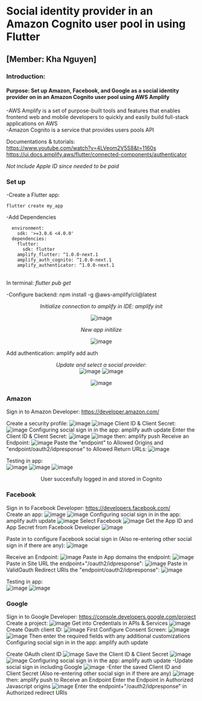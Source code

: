 
# Social identity provider in an Amazon Cognito user pool in using Flutter 

## [Member: Kha Nguyen]

### Introduction:
#### Purpose: Set up Amazon, Facebook, and Google as a social identity provider on in an Amazon Cognito user pool using AWS Amplify

-AWS Amplify is a set of purpose-built tools and features that enables frontend web and mobile developers to quickly and easily build full-stack applications on AWS <br>
-Amazon Cognito is a service that provides users pools API

Documentations & tutorials: <br>
https://www.youtube.com/watch?v=4LVeom2V5S8&t=1160s <br>
https://ui.docs.amplify.aws/flutter/connected-components/authenticator <br>

<em>Not include Apple ID since needed to be paid</em> <br>

### Set up

-Create a Flutter app: 

```
flutter create my_app  
```
-Add Dependencies <br>


```
  environment:
    sdk: '>=3.0.6 <4.0.0'
  dependencies:
    flutter:
      sdk: flutter
    amplify_flutter: ^1.0.0-next.1
    amplify_auth_cognito: ^1.0.0-next.1
    amplify_authenticator: ^1.0.0-next.1
```


<br>
   In terminal: <em> flutter pub get </em> 

-Configure backend: npm install -g @aws-amplify/cli@latest
<br>
<div align="center">
<em> Initialize connection to amplify in IDE: amplify init </em>

![image](https://github.com/KhaNguyen04/ArtSharing/assets/88961521/71837d46-d1aa-47dc-a9b8-6b53be105580)

<em> New app initilize </em> <br>


![image](https://github.com/KhaNguyen04/ArtSharing/assets/88961521/4078ae40-4a29-4c4b-ac77-e057a7ebb0f1) <br>
</div>

Add authentication: amplify add auth </em>
<div align="center">

<em> Update and select a social provider: </em> <br>
![image](https://github.com/KhaNguyen04/ArtSharing/assets/88961521/1ddf452a-efa5-48fa-a086-4041711c9c1a) 
![image](https://github.com/KhaNguyen04/ArtSharing/assets/88961521/cb98e816-5688-45f4-ae43-44947e31704d)

![image](https://github.com/KhaNguyen04/ArtSharing/assets/88961521/e597e47a-9798-4495-bdf6-a5a11ef1a829)
</div>


### Amazon
Sign in to Amazon Developer: https://developer.amazon.com/<br>

Create a security profile:
![image](https://github.com/KhaNguyen04/ArtSharing/assets/88961521/c5c16ab7-bf63-4eb1-b235-c36b6f5ace46)
![image](https://github.com/KhaNguyen04/ArtSharing/assets/88961521/014021c0-5cf7-4d8d-9c22-f216864932c1)
Client ID & Client Secret:
![image](https://github.com/KhaNguyen04/ArtSharing/assets/88961521/8d2177f3-b1ef-407c-aa0e-53c53e4355ec)
Configuring social sign in in the app: amplify auth update
Enter the Client ID & Client Secret:
![image](https://github.com/KhaNguyen04/ArtSharing/assets/88961521/63a3c35f-dbac-432a-b765-2a7dd880a846)
![image](https://github.com/KhaNguyen04/ArtSharing/assets/88961521/64e59e6e-fec9-4f90-8a1c-26f700ddcadc)
then: amplify push
Receive an Endpoint:
![image](https://github.com/KhaNguyen04/ArtSharing/assets/88961521/45330260-0cbc-4963-97eb-e4eef67d16a9)
Paste the "endpoint" to Allowed Origins and "endpoint/oauth2/idpresponse" to Allowed Return URLs:
![image](https://github.com/KhaNguyen04/ArtSharing/assets/88961521/8ad05a8a-86bc-445c-8bb4-223234b96593)

Testing in app: <br>
![image](https://github.com/KhaNguyen04/ArtSharing/assets/88961521/25b7414f-bffe-4687-acd4-84bf2ea60b30)
![image](https://github.com/KhaNguyen04/ArtSharing/assets/88961521/90483b0f-6668-4707-8c5f-28099f152d39)
![image](https://github.com/KhaNguyen04/ArtSharing/assets/88961521/920ee5dd-3d7d-47ad-810d-1e73429b32a7)
<div align="center">
 User succesfully logged in and stored in Cognito </div>


### Facebook
Sign in to Facebook Developer: https://developers.facebook.com/      <br>
Create an app:
![image](https://github.com/KhaNguyen04/ArtSharing/assets/88961521/e51aa3fb-99d7-4ddf-91ac-8ae49a356620)
![image](https://github.com/KhaNguyen04/ArtSharing/assets/88961521/a9e93d5e-cbaa-449d-b3a3-f130d38cb7d8)
Configuring social sign in in the app: amplify auth update
![image](https://github.com/KhaNguyen04/ArtSharing/assets/88961521/d82e2b48-6379-4704-b256-93d7ee1db303)
Select Facebook
![image](https://github.com/KhaNguyen04/ArtSharing/assets/88961521/7d582966-06b9-49f4-ab50-c28317d4d7ac)
Get the App ID and App Secret from Facebook Developer
![image](https://github.com/KhaNguyen04/ArtSharing/assets/88961521/6d45a79c-7d38-4b30-a38d-e96bee51a51b)

Paste in to configure Facebook social sign in (Also re-entering other social sign in if there are any):
![image](https://github.com/KhaNguyen04/ArtSharing/assets/88961521/b11c23f5-1085-4972-8111-343502f0b3fb)

Receive an Endpoint:
![image](https://github.com/KhaNguyen04/ArtSharing/assets/88961521/2521c328-e055-4ed1-99f2-0aed00f63f9c)
Paste in App domains the endpoint:
![image](https://github.com/KhaNguyen04/ArtSharing/assets/88961521/85f35958-968c-4d8c-ace5-cb1d2ea17a56)
Paste in Site URL the endpoint+"/oauth2/idpresponse":
![image](https://github.com/KhaNguyen04/ArtSharing/assets/88961521/b0e600fa-d94b-4382-ad01-a35b5543d044)
Paste in ValidOauth Redirect URIs the "endpoint/oauth2/idpresponse":
![image](https://github.com/KhaNguyen04/ArtSharing/assets/88961521/16403a44-f13c-4310-8763-6b85895c1144)

Testing in app: <br>
![image](https://github.com/KhaNguyen04/ArtSharing/assets/88961521/8f06462a-3c69-442c-8713-13b8e9c94388)
![image](https://github.com/KhaNguyen04/ArtSharing/assets/88961521/ed38cf6b-d4d9-4017-afdc-491d4e53c69b)


### Google
Sign in to Google Developer: https://console.developers.google.com/project <br>
Create a project:
![image](https://github.com/KhaNguyen04/ArtSharing/assets/88961521/f52eaaac-875f-45b0-aaba-5456355a981c)
Get into Credentials in APIs & Services
![image](https://github.com/KhaNguyen04/ArtSharing/assets/88961521/541685d4-a2cc-4cd3-b29b-303c3b31e43d)
Create Oauth client ID:
![image](https://github.com/KhaNguyen04/ArtSharing/assets/88961521/83bc4330-2459-4598-b259-e341087c61e3)
First Configure Consent Screen:
![image](https://github.com/KhaNguyen04/ArtSharing/assets/88961521/a01bd1f9-d04d-43df-a625-e31bd91c0e4c)
![image](https://github.com/KhaNguyen04/ArtSharing/assets/88961521/bd680db2-b34b-4467-adba-b3dde85e1a69)
Then enter the required fields with any additional customizations
Configuring social sign in in the app: amplify auth update

Create OAuth client ID
![image](https://github.com/KhaNguyen04/ArtSharing/assets/88961521/87849ace-3dd9-460b-b0cc-9924b018101f)
Save the Client ID & Client Secret
![image](https://github.com/KhaNguyen04/ArtSharing/assets/88961521/07d11a2f-4590-49b5-8851-d08a8e8dcafa)
![image](https://github.com/KhaNguyen04/ArtSharing/assets/88961521/09ea70dd-7659-4234-a395-51bdbaff51a0)
Configuring social sign in in the app: amplify auth update
-Update social sign in including Google
![image](https://github.com/KhaNguyen04/ArtSharing/assets/88961521/056de2a7-d159-4082-94d7-af29c2d5c9d2)
-Enter the saved Client ID and Client Secret (Also re-entering other social sign in if there are any)
![image](https://github.com/KhaNguyen04/ArtSharing/assets/88961521/e5c013f6-605c-4855-8581-e0485853780c)
then: amplify push
to Receive an Endpoint
Enter the Endpoint in Authorized Javascript origins
![image](https://github.com/KhaNguyen04/ArtSharing/assets/88961521/1319e143-4689-4bc4-9d5d-e2a1823a980a)
Enter the endpoint+"/oauth2/idpresponse" in Authorized redirect URIs







